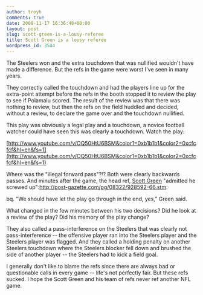 ```yaml
---
author: troyh
comments: true
date: 2008-11-17 16:36:48+00:00
layout: post
slug: scott-green-is-a-lousy-referee
title: Scott Green is a lousy referee
wordpress_id: 3544
---
```


The Steelers won and the extra touchdown that was nullified wouldn't have made a difference. But the refs in the game were worst I've seen in many years.

They correctly called the touchdown and had the players line up for the extra-point attempt before the refs in the booth stopped it to review the play to see if Polamalu scored. The result of the review was that there was nothing to review, but then the refs on the field huddled and decided, without a review, to declare the game over and the touchdown nullified.

This play was obviously a legal play and a touchdown, a novice football watcher could have seen this was clearly a touchdown. Watch the play:

[http://www.youtube.com/v/OQ50HtU6BSM&color1=0xb1b1b1&color2=0xcfcfcf&hl=en&fs=1](http://www.youtube.com/v/OQ50HtU6BSM&color1=0xb1b1b1&color2=0xcfcfcf&hl=en&fs=1)

Where was the "illegal forward pass"?!? Both were clearly backwards passes. And minutes after the game, the head ref, [Scott Green](http://en.wikipedia.org/wiki/Scott_Green_(American_football_official)) "admitted he screwed up":http://post-gazette.com/pg/08322/928592-66.stm:

bq. "We should have let the play go through in the end, yes," Green said.

What changed in the few minutes between his two decisions? Did he look at a review of the play? Did his memory of the play change?

They also called a pass-interference on the Steelers that was clearly not pass-interference -- the offensive player ran into the Steelers player and the Steelers player was flagged. And they called a holding penalty on another Steelers touchdown where the Steelers blocker fell down and brushed the side of another player -- the Steelers had to kick a field goal.

I generally don't like to blame the refs since there are always bad or questionable calls in every game -- life's not perfectly fair. But these refs sucked. I hope the Scott Green and his team of refs never ref another NFL game.
